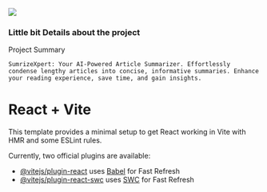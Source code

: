 
![](https://media.giphy.com/media/3oKHWzcOjMjbBETa5W/giphy.gif)

### Little bit Details about the project 

Project Summary

`SumrizeXpert: Your AI-Powered Article Summarizer. Effortlessly condense lengthy articles into concise, informative summaries. Enhance your reading experience, save time, and gain insights.`
<!--
ScreenShots 📸

![Version one screen shot of the app](/public/SumrizeXpert.png)
-->






# React + Vite

This template provides a minimal setup to get React working in Vite with HMR and some ESLint rules.

Currently, two official plugins are available:

- [@vitejs/plugin-react](https://github.com/vitejs/vite-plugin-react/blob/main/packages/plugin-react/README.md) uses [Babel](https://babeljs.io/) for Fast Refresh
- [@vitejs/plugin-react-swc](https://github.com/vitejs/vite-plugin-react-swc) uses [SWC](https://swc.rs/) for Fast Refresh


